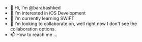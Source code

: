 - 👋 Hi, I’m @barabashked
- 👀 I’m interested in iOS Development
- 🌱 I’m currently learning SWIFT
- 💞️ I’m looking to collaborate on, well right now I don't see the collaboration options.
- 📫 How to reach me ...

<!---
barabashked/barabashked is a ✨ special ✨ repository because its `README.md` (this file) appears on your GitHub profile.
You can click the Preview link to take a look at your changes.
--->
